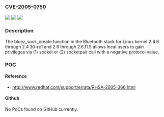 ### [CVE-2005-0750](https://cve.mitre.org/cgi-bin/cvename.cgi?name=CVE-2005-0750)
![](https://img.shields.io/static/v1?label=Product&message=n%2Fa&color=blue)
![](https://img.shields.io/static/v1?label=Version&message=n%2Fa&color=blue)
![](https://img.shields.io/static/v1?label=Vulnerability&message=n%2Fa&color=brighgreen)

### Description

The bluez_sock_create function in the Bluetooth stack for Linux kernel 2.4.6 through 2.4.30-rc1 and 2.6 through 2.6.11.5 allows local users to gain privileges via (1) socket or (2) socketpair call with a negative protocol value.

### POC

#### Reference
- http://www.redhat.com/support/errata/RHSA-2005-366.html

#### Github
No PoCs found on GitHub currently.

